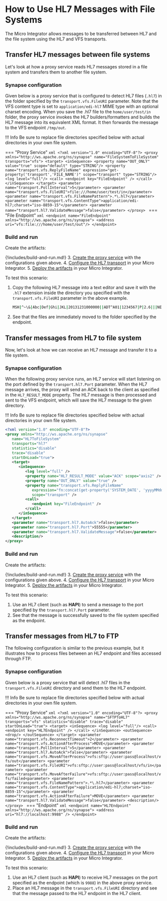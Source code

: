 # How to Use HL7 Messages with File Systems

The Micro Integrator allows messages to be transferred between HL7 and the file system using the HL7 
and VFS transports.

## Transfer HL7 messages between file systems

Let's look at how a proxy service reads HL7 messages stored in a file system and transfers them to another file system.

### Synapse configuration

Given below is a proxy service that is configured to detect HL7 files (`.hl7`) in the folder specified by the `transport.vfs.FileURI` parameter. Note that the VFS content type is set to `application/edi-hl7` MIME type with an optional charset encoding. When you save the .hl7 file to the `home/user/test/in` folder, the proxy service invokes the HL7 builders/formatters and builds the HL7 message into its equivalent XML format. It then forwards the message to the VFS endpoint `/tmp/out`.

!!! Info
    Be sure to replace file directories specified below with actual directories in your own file system.

=== "Proxy Service"
    ```xml
    <?xml version="1.0" encoding="UTF-8"?>
    <proxy xmlns="http://ws.apache.org/ns/synapse" name="FileSystemToFileSystem" transports="vfs">
      <target>
         <inSequence>
            <property name="OUT_ONLY" value="true" scope="default" type="STRING"/>
            <property name="transport.vfs.ReplyFileName" expression="get-property('transport','FILE_NAME')" scope="transport" type="STRING"/>
            <log level="full"/>
            <call>
               <endpoint key="FileEndpoint" />
            </call>
         </inSequence>
      </target>
      <parameter name="transport.PollInterval">5</parameter>
      <parameter name="transport.vfs.FileURI">file:///home/user/test/in</parameter>
      <parameter name="transport.vfs.FileNamePattern">.*\.hl7</parameter>
      <parameter name="transport.vfs.ContentType">application/edi-hl7;charset="iso-8859-15"</parameter>
      <parameter name="transport.hl7.ValidateMessage">false</parameter>
    </proxy>
    ```
=== "File Endpoint"
    ```xml
    <endpoint name="FileEndpoint" xmlns="http://ws.apache.org/ns/synapse">
       <address uri="vfs:file:///home/user/test/out"/>
    </endpoint>
    ```

### Build and run

Create the artifacts:

{!includes/build-and-run.md!}
3. [Create the proxy service]({{base_path}}/develop/creating-artifacts/creating-a-proxy-service) with the configurations given above.
4. [Configure the HL7 transport]({{base_path}}/install-and-setup/setup/transport-configurations/configuring-transports/#configuring-the-hl7-transport) in your Micro Integrator.
5. [Deploy the artifacts]({{base_path}}/develop/deploy-artifacts) in your Micro Integrator.

To test this scenario:

1.	Copy the following HL7 message into a text editor and save it with the `.hl7` extension inside the directory you specified with the `transport.vfs.FileURI` parameter in the above example.

	```bash
	MSH|^~\&|Abc|Def|Ghi|JKL|20131231000000||ADT^A01|1234567|P|2.6|||NE|NE|CH|
	```
	
2.	See that the files are immediately moved to the folder specified by the endpoint.

## Transfer messages from HL7 to file system

Now, let's look at how we can receive an HL7 message and transfer it to a file system. 

### Synapse configuration

When the following proxy service runs, an HL7 service will start listening on the port defined by the `transport.hl7.Port` parameter. When the HL7 message arrives, the proxy will send an ACK back to the client as specified in the `HL7_RESULT_MODE` property. The HL7 message is then processed and sent to the VFS endpoint, which will save the HL7 message to the given directory.

!!! Info
    Be sure to replace file directories specified below with actual directories in your own file system. 

```xml
<?xml version="1.0" encoding="UTF-8"?>
<proxy xmlns="http://ws.apache.org/ns/synapse"
   name="HL7ToFileSystem"
   transports="hl7"
   statistics="disable"
   trace="disable"
   startOnLoad="true">
   <target>
      <inSequence>
         <log level="full" />
         <property name="HL7_RESULT_MODE" value="ACK" scope="axis2" />
         <property name="OUT_ONLY" value="true" />
         <property name="transport.vfs.ReplyFileName"
            expression="fn:concat(get-property('SYSTEM_DATE', 'yyyyMMdd.HHmmssSSS'), '.xml')"
            scope="transport" />
         <call>
            <endpoint key="FileEndpoint" />
         </call>
      </inSequence>
   </target>
   <parameter name="transport.hl7.AutoAck">false</parameter>
   <parameter name="transport.hl7.Port">55555</parameter>
   <parameter name="transport.hl7.ValidateMessage">false</parameter>
   <description/>
</proxy>
```

### Build and run

Create the artifacts:

{!includes/build-and-run.md!}
3. [Create the proxy service]({{base_path}}/develop/creating-artifacts/creating-a-proxy-service) with the configurations given above.
4. [Configure the HL7 transport]({{base_path}}/install-and-setup/setup/transport-configurations/configuring-transports/#configuring-the-hl7-transport) in your Micro Integrator.
5. [Deploy the artifacts]({{base_path}}/develop/deploy-artifacts) in your Micro Integrator.

To test this scenario: 

1.	Use an HL7 client (such as <b>HAPI</b>) to send a message to the port specified by the `transport.hl7.Port` parameter. 
2.	See that the message is successfully saved to the file system specified as the endpoint.

## Transfer messages from HL7 to FTP

The following configuration is similar to the previous example, but it illustrates how to process files between an HL7 endpoint and files accessed through FTP.

### Synapse configuration

Given below is a proxy service that will detect .hl7 files in the `transport.vfs.FileURI` directory and send them to the HL7 endpoint.

!!! Info
    Be sure to replace file directories specified below with actual directories in your own file system.

=== "Proxy Service"
    ```xml
    <?xml version="1.0" encoding="UTF-8"?>
    <proxy xmlns="http://ws.apache.org/ns/synapse"
          name="SFTPToHL7"
          transports="vfs"
          statistics="disable"
          trace="disable"
          startOnLoad="true">
       <target>
          <inSequence>
             <log level="full"/>
             <call>
                <endpoint key="HL7Endpoint" />
             </call>
          </inSequence>
          <outSequence>
             <drop/>
          </outSequence>
       </target>
       <parameter name="transport.vfs.ReconnectTimeout">2</parameter>
       <parameter name="transport.vfs.ActionAfterProcess">MOVE</parameter>
       <parameter name="transport.PollInterval">5</parameter>
       <parameter name="transport.hl7.AutoAck">false</parameter>
       <parameter name="transport.vfs.MoveAfterProcess">vfs:sftp://user:pass@localhost/vfs/out</parameter>
       <parameter name="transport.vfs.FileURI">vfs:sftp://user:pass@localhost/vfs/in</parameter>
       <parameter name="transport.vfs.MoveAfterFailure">vfs:sftp://user:pass@localhost/vfs/failed<parameter>
       <parameter name="transport.vfs.FileNamePattern">.*\.hl7</parameter>
       <parameter name="transport.vfs.ContentType">application/edi-hl7;charset="iso-8859-15"</parameter>
       <parameter name="transport.vfs.ActionAfterFailure">MOVE</parameter>
       <parameter name="transport.hl7.ValidateMessage">false</parameter>
       <description/>
    </proxy>
    ```
=== "Endpoint"
    ```xml
    <endpoint name="HL7Endpoint" xmlns="http://ws.apache.org/ns/synapse">
       <address uri="hl7://localhost:9988" />
    </endpoint>
    ```

### Build and run

Create the artifacts:

{!includes/build-and-run.md!}
3. [Create the proxy service]({{base_path}}/develop/creating-artifacts/creating-a-proxy-service) with the configurations given above.
4. [Configure the HL7 transport]({{base_path}}/install-and-setup/setup/transport-configurations/configuring-transports/#configuring-the-hl7-transport) in your Micro Integrator.
5. [Deploy the artifacts]({{base_path}}/develop/deploy-artifacts) in your Micro Integrator.

To test this scenario: 

1.	Use an HL7 client (such as <b>HAPI</b>) to receive HL7 messages on the port specified as the endpoint (which is `9988`) in the above proxy service. 
2.	Place an HL7 message in the `transport.vfs.FileURI` directory and see that the message passed to the HL7 endpoint in the HL7 client.

